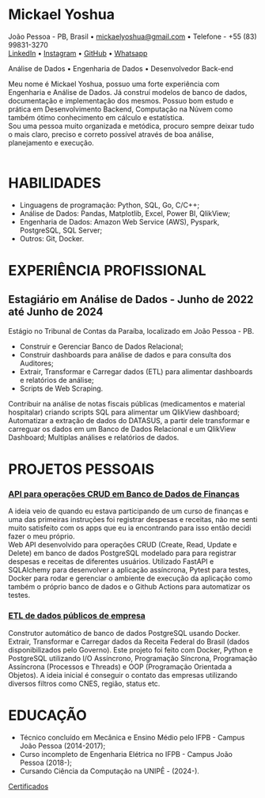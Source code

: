 # Mickael Yoshua
João Pessoa - PB, Brasil • mickaelyoshua@gmail.com • Telefone - +55 (83) 99831-3270<br>
[LinkedIn](https://www.linkedin.com/in/mickaelyoshua/) • [Instagram](https://www.instagram.com/mickaelyoshua/) • [GitHub](https://github.com/mickaelyoshua7674) • [Whatsapp](https://wa.me/5583998313270)

Análise de Dados • Engenharia de Dados • Desenvolvedor Back-end

Meu nome é Mickael Yoshua, possuo uma forte experiência com Engenharia e Análise de Dados. Já construí modelos de banco de dados, documentação e implementação dos mesmos. Possuo bom estudo e prática em Desenvolvimento Backend, Computação na Núvem como também ótimo conhecimento em cálculo e estatística.<br>
Sou uma pessoa muito organizada e metódica, procuro sempre deixar tudo o mais claro, preciso e correto possível através de boa análise, planejamento e execução.<br><br>

# HABILIDADES
* Linguagens de programação: Python, SQL, Go, C/C++;
* Análise de Dados: Pandas, Matplotlib, Excel, Power BI, QlikView;
* Engenharia de Dados: Amazon Web Service (AWS), Pyspark, PostgreSQL, SQL Server;
* Outros: Git, Docker.

# EXPERIÊNCIA PROFISSIONAL
## Estagiário em Análise de Dados - Junho de 2022 até Junho de 2024
Estágio no Tribunal de Contas da Paraíba, localizado em João Pessoa - PB.<br>
* Construir e Gerenciar Banco de Dados Relacional;
* Construir dashboards para análise de dados e para consulta dos Auditores;
* Extrair, Transformar e Carregar dados (ETL) para alimentar dashboards e relatórios de análise;
* Scripts de Web Scraping.

Contribuir na análise de notas fiscais públicas (medicamentos e material hospitalar) criando scripts SQL para alimentar um QlikView dashboard; Automatizar a extração de dados do DATASUS, a partir dele transformar e carreguar os dados em um Banco de Dados Relacional e um QlikView Dashboard; Multiplas análises e relatórios de dados.

# PROJETOS PESSOAIS
### [API para operações CRUD em Banco de Dados de Finanças](https://github.com/mickaelyoshua7674/laos-finances)
A ideia veio de quando eu estava participando de um curso de finanças e uma das primeiras instruções foi registrar despesas e receitas, não me senti muito satisfeito com os apps que eu ia encontrando para isso então decidi fazer o meu próprio.<br>
Web API desenvolvido para operações CRUD (Create, Read, Update e Delete) em banco de dados PostgreSQL modelado para para registrar despesas e receitas de diferentes usuários. Utilizado FastAPI e SQLAlchemy para desenvolver a aplicação assíncrona, Pytest para testes, Docker para rodar e gerenciar o ambiente de execução da aplicação como também o próprio banco de dados e o Github Actions para automatizar os testes.

### [ETL de dados públicos de empresa](https://github.com/mickaelyoshua7674/etl-cnpjs)
Construtor automático de banco de dados PostgreSQL usando Docker. Extrair, Transformar e Carregar dados da Receita Federal do Brasil (dados disponibilizados pelo Governo). Este projeto foi feito com Docker, Python e PostgreSQL utilizando I/O Assíncrono, Programação Síncrona, Programação Assíncrona (Processos e Threads) e OOP (Programação Orientada a Objetos). A ideia inicial é conseguir o contato das empresas utilizando diversos filtros como CNES, região, status etc.

# EDUCAÇÃO
* Técnico concluído em Mecânica e Ensino Médio pelo IFPB - Campus João Pessoa (2014-2017);
* Curso incompleto de Engenharia Elétrica no IFPB - Campus João Pessoa (2018-);
* Cursando Ciência da Computação na UNIPÊ - (2024-).

[Certificados](https://www.linkedin.com/in/mickaelyoshua/details/certifications/)